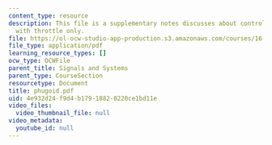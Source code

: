 ```yaml
---
content_type: resource
description: This file is a supplementary notes discusses about control of an Aircraft
  with throttle only.
file: https://ol-ocw-studio-app-production.s3.amazonaws.com/courses/16-01-unified-engineering-i-ii-iii-iv-fall-2005-spring-2006/4e932d24f9d4b17918820220ce1bd11e_phugoid.pdf
file_type: application/pdf
learning_resource_types: []
ocw_type: OCWFile
parent_title: Signals and Systems
parent_type: CourseSection
resourcetype: Document
title: phugoid.pdf
uid: 4e932d24-f9d4-b179-1882-0220ce1bd11e
video_files:
  video_thumbnail_file: null
video_metadata:
  youtube_id: null
---
```

